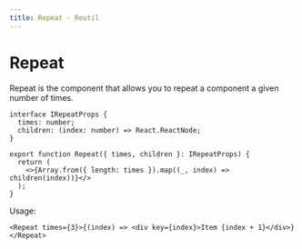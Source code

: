 ```yaml
---
title: Repeat - Reutil
---
```


# Repeat

Repeat is the component that allows you to repeat a component a given number of times.

```tsx
interface IRepeatProps {
  times: number;
  children: (index: number) => React.ReactNode;
}

export function Repeat({ times, children }: IRepeatProps) {
  return (
    <>{Array.from({ length: times }).map((_, index) => children(index))}</>
  );
}
```

Usage:

```tsx
<Repeat times={3}>{(index) => <div key={index}>Item {index + 1}</div>}</Repeat>
```
